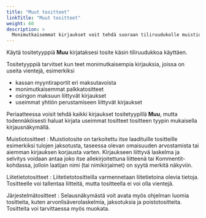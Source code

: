 ```yaml
---
title: "Muut tositteet"
linkTitle: "Muut tositteet"
weight: 60
description: >
  Monimutkaisemmat kirjaukset voit tehdä suoraan tiliruudukolle muistiotositteella tai muu-tyypin tositteella.
---
```


Käytä tositetyyppiä **Muu** kirjataksesi tosite käsin tiliruudukkoa käyttäen.

Tositetyyppiä tarvitset kun teet monimutkaisempia kirjauksia, joissa on useita vientejä, esimerkiksi

- kassan myyntiraportit eri maksutavoista
- monimutkaisemmat palkkatositteet
- osingon maksuun liittyvät kirjaukset
- useimmat yhtiön perustamiseen liittyvät kirjaukset

Periaatteessa voisit tehdä kaikki kirjaukset tositetyypillä **Muu**, mutta todennäköisesti haluat kirjata useimmat tositteet tositteen tyypin mukaisella kirjausnäkymällä.

Muistiotositteet
: Muistiotosite on tarkoitettu itse laadituille tositteille esimerkiksi tulojen jaksotusta, taseessa olevan omaisuuden arvostamista tai aiemman kirjauksen korjausta varten. Kirjaukseen liittyvä laskelma ja selvitys voidaan antaa joko itse allekirjoitettuna liitteenä tai Kommentit-kohdassa, jolloin laatijan nimi (tai nimikirjaimet) on syytä merkitä näkyviin.

Liitetietotositteet
: Liitetietotositteilla varmennetaan liitetietoina olevia tietoja. Tositteelle voi tallentaa liitteitä, mutta tositteella ei voi olla vientejä.

Järjestelmätositteet
: Selausnäkymästä voit avata myös ohjelman luomia tositteita, kuten arvonlisäverolaskelmia, jaksotuksia ja poistotositteita. Tositteita voi tarvittaessa myös muokata.
